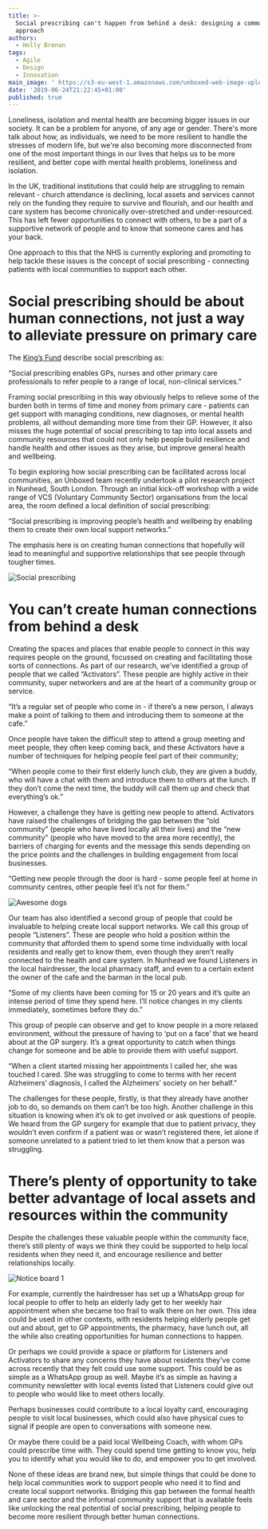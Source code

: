 ```yaml
---
title: >-
  Social prescribing can't happen from behind a desk: designing a community-led
  approach
authors:
  - Holly Brenan
tags:
  - Agile
  - Design
  - Innovation
main_image: ' https://s3-eu-west-1.amazonaws.com/unboxed-web-image-uploader/dd6582d66ddea03c452fca7c5b262bf1.png'
date: '2019-06-24T21:22:45+01:00'
published: true
---
```

Loneliness, isolation and mental health are becoming bigger issues in our society. It can be a problem for anyone, of any age or gender. There's more talk about how, as individuals, we need to be more resilient to handle the stresses of modern life, but we're also becoming more disconnected from one of the most important things in our lives that helps us to be more resilient, and better cope with mental health problems, loneliness and isolation.<br/>

In the UK, traditional institutions that could help are struggling to remain relevant - church attendance is declining, local assets and services cannot rely on the funding they require to survive and flourish, and our health and care system has become chronically over-stretched and under-resourced. This has left fewer opportunities to connect with others, to be a part of a supportive network of people and to know that someone cares and has your back.<br/>

One approach to this that the NHS is currently exploring and promoting to help tackle these issues is the concept of social prescribing - connecting patients with local communities to support each other.<br/>

# Social prescribing should be about human connections, not just a way to alleviate pressure on primary care

The [King’s Fund](https://www.kingsfund.org.uk/) describe social prescribing as:<br/>

“Social prescribing enables GPs, nurses and other primary care professionals to refer people to a range of local, non-clinical services.”<br/>

Framing social prescribing in this way obviously helps to relieve some of the burden both in terms of time and money from primary care - patients can get support with managing conditions, new diagnoses, or mental health problems, all without demanding more time from their GP.  However, it also misses the huge potential of social prescribing to tap into local assets and community resources that could not only help people build resilience and handle health and other issues as they arise, but improve general health and wellbeing.<br/>

To begin exploring how social prescribing can be facilitated across local communities, an Unboxed team recently undertook a pilot research project in Nunhead, South London.  Through an initial kick-off workshop with a wide range of VCS (Voluntary Community Sector) organisations from the local area, the room defined a local definition of social prescribing:<br/>

“Social prescribing is improving people’s health and wellbeing by enabling them to create their own local support networks.”<br/>

The emphasis here is on creating human connections that hopefully will lead to meaningful and supportive relationships that see people through tougher times.<br/>

![Social prescribing](https://s3-eu-west-1.amazonaws.com/unboxed-web-image-uploader/7c14fbbe0f34f24c4fcfbe26dc5f5ff4.png)

# You can’t create human connections from behind a desk

Creating the spaces and places that enable people to connect in this way requires people on the ground, focussed on creating and facilitating those sorts of connections. As part of our research, we’ve identified a group of people that we called “Activators”. These people are highly active in their community, super networkers and are at the heart of a community group or service.<br/>

“It’s a regular set of people who come in - if there’s a new person, I always make a point of talking to them and introducing them to someone at the cafe.”<br/>

Once people have taken the difficult step to attend a group meeting and meet people, they often keep coming back, and these  Activators have a number of techniques for  helping people feel part of their community;<br/>

“When people come to their first elderly lunch club, they are given a buddy, who will have a chat with them and introduce them to others at the lunch. If they don’t come the next time, the buddy will call them up and check that everything’s ok.”<br/>

However, a challenge they have is getting new people to attend. Activators have raised the challenges of bridging the gap between the “old community” (people who have lived locally all their lives) and the “new community” (people who have moved to the area more recently), the barriers  of charging for events and the message this sends depending on the price points and the challenges in building  engagement from local businesses.<br/>

“Getting new people through the door is hard - some people feel at home in community centres, other people feel it’s not for them.”<br/>

![Awesome dogs](https://s3-eu-west-1.amazonaws.com/unboxed-web-image-uploader/054b4310b9427d339aa815848e0500ee.png)

Our team has also identified a second group of people that could be invaluable to helping create local support networks. We call this group of people “Listeners”. These are people who hold a position within the community that afforded them to spend some time individually with local residents and really get to know them, even though they aren’t really connected to the health and care system. In Nunhead we found Listeners in the local hairdresser, the local pharmacy staff, and even to a certain extent the owner of the cafe and the barman in the local pub.<br/>

“Some of my clients have been coming for 15 or 20 years and it’s quite an intense period of time they spend here. I’ll notice changes in my clients immediately, sometimes before they do.”<br/>

This group of people can observe and get to know people in a more relaxed environment, without the pressure of having to ‘put on a face’ that we heard about at the GP surgery. It’s a great opportunity to catch when things change for someone and be able to provide them with useful support.<br/>

“When a client started missing her appointments I called her, she was touched I cared. She was struggling to come to terms with her recent Alzheimers’ diagnosis, I called the Alzheimers’ society on her behalf.”<br/>

The challenges for these people, firstly, is that they already have another job to do, so demands on them can’t be too high. Another challenge in this situation is knowing when it’s ok to get involved or ask questions of people. We heard from the GP surgery for example that due to patient privacy, they wouldn’t even confirm if a patient was or wasn’t registered there, let alone if someone unrelated to a patient tried to let them know that a person was struggling.<br/>

# There’s plenty of opportunity to take better advantage of local assets and resources within the community

Despite the challenges these valuable people within the community face, there’s still plenty of ways we think they could be supported to help local residents when they need it, and encourage resilience and better relationships locally.<br/>

![Notice board 1](https://s3-eu-west-1.amazonaws.com/unboxed-web-image-uploader/863859ba7b70736abb8c3b89a552fd52.png)

For example, currently the hairdresser has set up a WhatsApp group for local people to offer to help an elderly lady get to her weekly hair appointment when she became too frail to walk there on her own. This idea could be used in other contexts, with residents helping elderly people get out and about, get to GP appointments, the pharmacy, have lunch out, all the while also creating opportunities for human connections to happen.<br/>

Or perhaps we could provide a space or platform for Listeners and Activators to share any concerns they have about residents they’ve come across recently that they felt could use some support. This could be as simple as a WhatsApp group as well. Maybe it’s as simple as having a community newsletter with local events listed that Listeners could give out to people who would like to meet others locally.<br/>

Perhaps businesses could contribute to a local loyalty card, encouraging people to visit local businesses, which could also have physical cues to signal if people are open to conversations with someone new.<br/>

Or maybe there could be a paid local Wellbeing Coach, with whom GPs could prescribe time with. They could spend time getting to know you, help you to identify what you would like to do, and empower you to get involved.<br/>

None of these ideas are brand new, but simple things that could be done to help local communities work to support people who need it to find and create local support networks. Bridging this gap between the formal health and care sector and the informal community support that is available feels like unlocking the real potential of social prescribing, helping people to become more resilient through better human connections.
